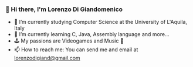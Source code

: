 ### 👋 Hi there, I'm Lorenzo Di Giandomenico

- 🔭 I’m currently studying Computer Science at the University of L'Aquila, Italy 
- 🌱 I’m currently learning C, Java, Assembly language and more...
- 🕹️ My passions are Videogames and Music 🎵
- 📫 How to reach me: You can send me and email at lorenzodigiand@gmail.com

<!--
**lorenzodigiand/lorenzodigiand** is a ✨ _special_ ✨ repository because its `README.md` (this file) appears on your GitHub profile.

Here are some ideas to get you started:
-->
